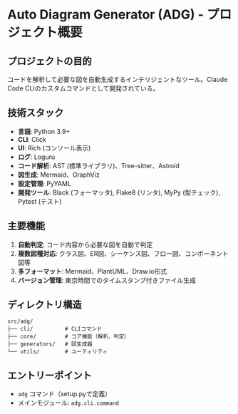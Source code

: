 # Auto Diagram Generator (ADG) - プロジェクト概要

## プロジェクトの目的
コードを解析して必要な図を自動生成するインテリジェントなツール。Claude Code CLIのカスタムコマンドとして開発されている。

## 技術スタック
- **言語**: Python 3.9+
- **CLI**: Click
- **UI**: Rich (コンソール表示)
- **ログ**: Loguru
- **コード解析**: AST (標準ライブラリ)、Tree-sitter、Astroid
- **図生成**: Mermaid、GraphViz
- **設定管理**: PyYAML
- **開発ツール**: Black (フォーマッタ), Flake8 (リンタ), MyPy (型チェック), Pytest (テスト)

## 主要機能
1. **自動判定**: コード内容から必要な図を自動で判定
2. **複数図種対応**: クラス図、ER図、シーケンス図、フロー図、コンポーネント図等
3. **多フォーマット**: Mermaid、PlantUML、Draw.io形式
4. **バージョン管理**: 東京時間でのタイムスタンプ付きファイル生成

## ディレクトリ構造
```
src/adg/
├── cli/          # CLIコマンド
├── core/         # コア機能（解析、判定）
├── generators/   # 図生成器
└── utils/        # ユーティリティ
```

## エントリーポイント
- `adg` コマンド（setup.pyで定義）
- メインモジュール: `adg.cli.command`